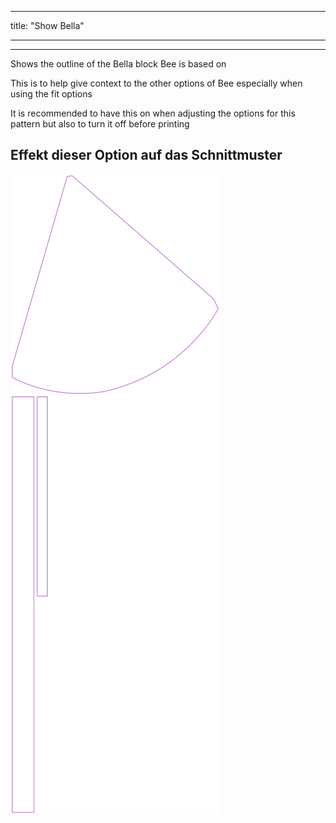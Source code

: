 - - -
title: "Show Bella"
- - -

***

Shows the outline of the Bella block Bee is based on

This is to help give context to the other options of Bee especially when using the fit options

<Note>

It is recommended to have this on when adjusting the options for this pattern but also to turn it off before printing

</Note>

## Effekt dieser Option auf das Schnittmuster

![This image shows the effect of this option by superimposing several variants that have a different value for this option](bee_bellaguide_sample.svg "Effect of this option on the pattern")
